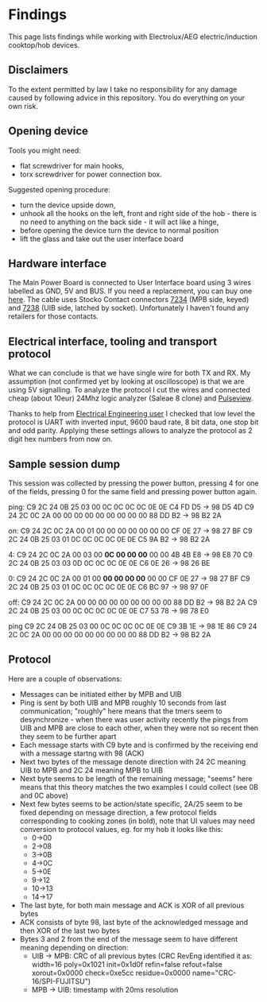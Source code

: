 # Findings
This page lists findings while working with Electrolux/AEG electric/induction cooktop/hob devices.

## Disclaimers
To the extent permitted by law I take no responsibility for any damage caused by following advice in this repository. You do everything on your own risk.

## Opening device
Tools you might need:
 * flat screwdriver for main hooks,
 * torx screwdriver for power connection box.

Suggested opening procedure:
 * turn the device upside down,
 * unhook all the hooks on the left, front and right side of the hob - there is no need to anything on the back side - it will act like a hinge,
 * before opening the device turn the device to normal position
 * lift the glass and take out the user interface board

## Hardware interface
The Main Power Board is connected to User Interface board using 3 wires labelled as GND, 5V and BUS. If you need a replacement, you can buy one [here](https://north.pl/karta/wiazka-kabli-do-plyty-indukcyjnej-do-electrolux-civ634-nk4,7EK-0E-C2M2-S0M.html). The cable uses Stocko Contact connectors [7234](https://www.stocko-contact.com/en/products-connector-system-pitch-2.5-mm-eco-tronic-mf-7234.php) (MPB side, keyed) and [7238](https://www.stocko-contact.com/en/products-connector-system-pitch-2.5-mm-eco-tronic-mf-7238.php) (UIB side, latched by socket). Unfortunately I haven't found any retailers for those contacts.

## Electrical interface, tooling and transport protocol
What we can conclude is that we have single wire for both TX and RX. My assumption (not confirmed yet by looking at oscilloscope) is that we are using 5V signalling. To analyze the protocol I cut the wires and connected cheap (about 10eur) 24Mhz logic analyzer (Saleae 8 clone) and [Pulseview](https://sigrok.org/wiki/PulseView).

Thanks to help from [Electrical Engineering user](https://electronics.stackexchange.com/questions/733542/tool-for-protocol-analysis) I checked that low level the protocol is UART with inverted input, 9600 baud rate, 8 bit data, one stop bit and odd parity. Applying these settings allows to analyze the protocol as 2 digit hex numbers from now on.

## Sample session dump
This session was collected by pressing the power button, pressing 4 for one of the fields, pressing 0 for the same field and pressing power button again.

ping:
C9 2C 24 0B 25 03 00 0C 0C 0C 0C 0E 0E C4 FD D5 -> 98 D5 4D
C9 24 2C 0C 2A 00 00 00 00 00 00 00 00 00 88 DD B2 -> 98 B2 2A

on:
C9 24 2C 0C 2A 00 01 00 00 00 00 00 00 00 CF 0E 27 -> 98 27 BF
C9 2C 24 0B 25 03 01 0C 0C 0C 0C 0E 0E C5 9A B2 -> 98 B2 2A

4:
C9 24 2C 0C 2A 00 03 00 **0C 00 00 00** 00 00 4B 4B E8 -> 98 E8 70
C9 2C 24 0B 25 03 03 0D 0C 0C 0C 0E 0E C6 0E 26 -> 98 26 BE

0:
C9 24 2C 0C 2A 00 01 00 **00 00 00 00** 00 00 CF 0E 27 -> 98 27 BF
C9 2C 24 0B 25 03 01 0C 0C 0C 0C 0E 0E C6 BC 97 -> 98 97 0F

off:
C9 24 2C 0C 2A 00 00 00 00 00 00 00 00 00 88 DD B2 -> 98 B2 2A
C9 2C 24 0B 25 03 00 0C 0C 0C 0C 0E 0E C7 53 78 -> 98 78 E0

ping
C9 2C 24 0B 25 03 00 0C 0C 0C 0C 0E 0E C9 3B 1E -> 98 1E 86
C9 24 2C 0C 2A 00 00 00 00 00 00 00 00 00 88 DD B2 -> 98 B2 2A

## Protocol
Here are a couple of observations:
 * Messages can be initiated either by MPB and UIB
 * Ping is sent by both UIB and MPB roughly 10 seconds from last communication; "roughly" here means that the tmers seem to desynchronize - when there was user activity recently the pings from UIB and MPB are close to each other, when they were not so recent then they seem to be further apart
 * Each message starts with C9 byte and is confirmed by the receiving end with a message startng with 98 (ACK)
 * Next two bytes of the message denote direction with 24 2C meaning UIB to MPB and 2C 24 meaning MPB to UIB
 * Next byte seems to be length of the remaining message; "seems" here means that this theory matches the two examples I could collect (see 0B and 0C above)
 * Next few bytes seems to be action/state specific, 2A/25 seem to be fixed depending on message direction, a few protocol fields corresponding to cooking zones (in bold), note that UI values may need conversion to protocol values, eg. for my hob it looks like this:
   * 0->00
   * 2->08
   * 3->0B
   * 4->0C
   * 5->0E
   * 9->12
   * 10->13
   * 14->17
 * The last byte, for both main message and ACK is XOR of all previous bytes
 * ACK consists of byte 98, last byte of the acknowledged message and then XOR of the last two bytes
 * Bytes 3 and 2 from the end of the message seem to have different meaning depending on direction:
   * UIB -> MPB: CRC of all previous bytes (CRC RevEng identified it as: width=16  poly=0x1021  init=0x1d0f  refin=false  refout=false  xorout=0x0000  check=0xe5cc  residue=0x0000  name="CRC-16/SPI-FUJITSU")
   * MPB -> UIB: timestamp with 20ms resolution
